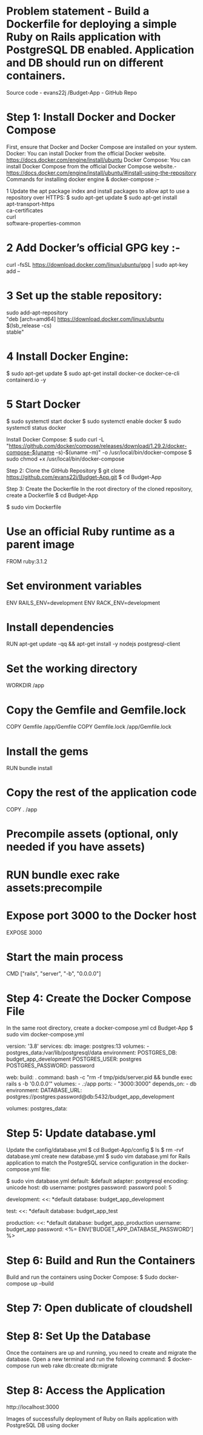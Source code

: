# Problem statement - Build a Dockerfile for deploying a simple Ruby on Rails application with PostgreSQL DB enabled. Application and DB should run on different containers.

  Source code - evans22j /Budget-App - GitHub Repo

# Step 1: Install Docker and Docker Compose
First, ensure that Docker and Docker Compose are installed on your system.
Docker: You can install Docker from the official Docker website.
https://docs.docker.com/engine/install/ubuntu
Docker Compose: You can install Docker Compose from the official Docker Compose website.-
  https://docs.docker.com/engine/install/ubuntu/#install-using-the-repository
Commands for installing docker engine & docker-compose :–

1 Update the apt package index and install packages to allow apt to use a repository over HTTPS:
$ sudo apt-get update
$ sudo apt-get install \
apt-transport-https \
ca-certificates \
curl \
software-properties-common

# 2 Add Docker’s official GPG key :-
curl -fsSL https://download.docker.com/linux/ubuntu/gpg | sudo apt-key add –

# 3 Set up the stable repository:
sudo add-apt-repository \
"deb [arch=amd64] https://download.docker.com/linux/ubuntu \
$(lsb_release -cs) \
stable"

# 4 Install Docker Engine:
$ sudo apt-get update
$ sudo apt-get install docker-ce docker-ce-cli containerd.io -y

# 5 Start Docker
$ sudo systemctl start docker
$ sudo systemctl enable docker
$ sudo systemctl status docker

Install Docker Compose:
$ sudo curl -L "https://github.com/docker/compose/releases/download/1.29.2/docker-compose-$(uname -s)-$(uname -m)" -o /usr/local/bin/docker-compose
$ sudo chmod +x /usr/local/bin/docker-compose

Step 2: Clone the GitHub Repository
$ git clone https://github.com/evans22j/Budget-App.git
$ cd Budget-App

Step 3: Create the Dockerfile
In the root directory of the cloned repository, create a Dockerfile
$ cd Budget-App

$ sudo vim Dockerfile
# Use an official Ruby runtime as a parent image
FROM ruby:3.1.2
# Set environment variables
ENV RAILS_ENV=development
ENV RACK_ENV=development
# Install dependencies
RUN apt-get update -qq && apt-get install -y nodejs postgresql-client
# Set the working directory
WORKDIR /app
# Copy the Gemfile and Gemfile.lock
COPY Gemfile /app/Gemfile
COPY Gemfile.lock /app/Gemfile.lock
# Install the gems
RUN bundle install
# Copy the rest of the application code
COPY . /app
# Precompile assets (optional, only needed if you have assets)
# RUN bundle exec rake assets:precompile
# Expose port 3000 to the Docker host
EXPOSE 3000
# Start the main process
CMD ["rails", "server", "-b", "0.0.0.0"]

# Step 4: Create the Docker Compose File
In the same root directory, create a docker-compose.yml
cd Budget-App
$ sudo vim docker-compose.yml

version: '3.8'
services:
  db:
    image: postgres:13
    volumes:
      - postgres_data:/var/lib/postgresql/data
    environment:
      POSTGRES_DB: budget_app_development
      POSTGRES_USER: postgres
      POSTGRES_PASSWORD: password

  web:
    build: .
    command: bash -c "rm -f tmp/pids/server.pid && bundle exec rails s -b '0.0.0.0'"
    volumes:
      - .:/app
    ports:
      - "3000:3000"
    depends_on:
      - db
    environment:
      DATABASE_URL: postgres://postgres:password@db:5432/budget_app_development

volumes:
  postgres_data:


# Step 5: Update database.yml
Update the config/database.yml
$ cd Budget-App/config
$ ls
$ rm -rvf database.yml
create new database.yml
$ sudo vim database.yml
for Rails application to match the PostgreSQL service configuration in the docker-compose.yml file:

$ sudo vim database.yml
default: &default
  adapter: postgresql
  encoding: unicode
  host: db
  username: postgres
  password: password
  pool: 5

development:
  <<: *default
  database: budget_app_development

test:
  <<: *default
  database: budget_app_test

production:
  <<: *default
  database: budget_app_production
  username: budget_app
  password: <%= ENV['BUDGET_APP_DATABASE_PASSWORD'] %>

# Step 6: Build and Run the Containers
Build and run the containers using Docker Compose:
$ Sudo docker-compose up –build

# Step 7: Open dublicate of cloudshell

# Step 8: Set Up the Database
Once the containers are up and running, you need to create and
migrate the database. Open a new terminal and run the following
command:
$ docker-compose run web rake db:create db:migrate

# Step 8: Access the Application

http://localhost:3000

Images of successfully deployment of Ruby on Rails application with
PostgreSQL DB using docker
